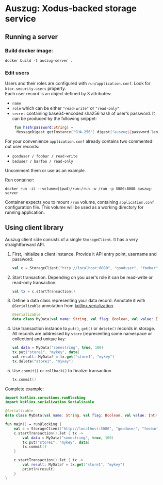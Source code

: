 # Auszug: Xodus-backed storage service

## Running a server

### Build docker image:
```shell
docker build -t auszug-server .
```
### Edit users 
Users and their roles are configured with `run/application.conf`. Look for `ktor.security.users` property.  
Each user record is an object defined by 3 attributes:  
* `name`
* `role` which can be either `"read-write"` or `"read-only"`  
* `secret` containing base64-encoded sha256 hash of user's password. It can be produced by the following snippet:
  ```kotlin
   fun hash(password:String) = 
    MessageDigest.getInstance("SHA-256").digest("auszug${password.length}${password}".encodeToByteArray()).encodeBase64() 
  ```
For your convenience `application.conf` already contains two commented out user records:
* `gooduser / foobar / read-write`
* `baduser / barfoo / read-only`

Uncomment them or use as an example.   

Run container:
```shell
docker run -it --volume=$(pwd)/run:/run -w /run -p 8080:8080 auszug-server
```
Container expects you to mount `/run` volume, containing `application.conf` configuration file. This volume will be used as a working directory for running application.

## Using client library

Auszug client side consists of a single `StorageClient`. It has a very straightforward API.

1. First, initialize a client instance. Provide it API entry point, username and password:
    ```kotlin
    val c = StorageClient("http://localhost:8080", "gooduser", "foobar")
    ```
2. Start transaction. Depending on you user's role it can be read-write or read-only transaction.
    ```kotlin
    val tx = c.startTransaction()
    ```
3. Define a data class representing your data record. Annotate it with `@Serializable` annotation from [kotlinx.serialization](https://github.com/Kotlin/kotlinx.serialization).
    ```kotlin
    @Serializable
    data class MyData(val name: String, val flag: Boolean, val value: Int)
    ```
4. Use transaction instance to `put()`, `get()` or `delete()` records in storage. All records are addressed by `store` (representing some namespace or collection) and unique `key`:
    ```kotlin
    val data = MyData("somestring", true, 100)
    tx.put("store1", "mykey", data)
    val result: MyData? = tx.get("store1", "mykey")
    tx.delete("store1", "mykey")
    ```
5. Use `commit()` or `rollback()` to finalize transaction.
   ```kotlin
   tx.commit()
    ```
   
Complete example:
```kotlin
import kotlinx.coroutines.runBlocking
import kotlinx.serialization.Serializable

@Serializable
data class MyData(val name: String, val flag: Boolean, val value: Int)

fun main() = runBlocking {
    val c = StorageClient("http://localhost:8080", "gooduser", "foobar")
    c.startTransaction().let { tx ->
        val data = MyData("somestring", true, 100)
        tx.put("store1", "mykey", data)
        tx.commit()
    }

    c.startTransaction().let { tx ->
        val result: MyData? = tx.get("store1", "mykey")
        println(result)
    }
}
```